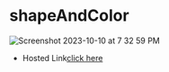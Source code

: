 # shapeAndColor



![Screenshot 2023-10-10 at 7 32 59 PM](https://github.com/tiwariabhishek0599/shapeAndColor/assets/118967913/d856f3e5-7728-4e26-9127-1f7682ce00b5)



- Hosted Link[click here](https://tiwariabhishek0599.github.io/shapeAndColor/)
